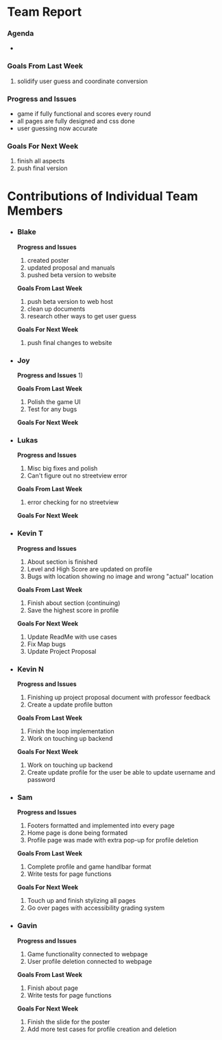 # Team Report
### Agenda
- 

### Goals From Last Week
1. solidify user guess and coordinate conversion
   
### Progress and Issues
- game if fully functional and scores every round
- all pages are fully designed and css done
- user guessing now accurate

### Goals For Next Week
1. finish all aspects
2. push final version

# Contributions of Individual Team Members

- ### Blake
  **Progress and Issues**
  1) created poster
  2) updated proposal and manuals
  3) pushed beta version to website
  
  **Goals From Last Week**
  1) push beta version to web host
  2) clean up documents
  3) research other ways to get user guess
     
  **Goals For Next Week**
  1) push final changes to website


- ### Joy
  **Progress and Issues**
  1)
  
  **Goals From Last Week**
  1) Polish the game UI
  2) Test for any bugs 

     
  **Goals For Next Week**

- ### Lukas
  **Progress and Issues**
  1) Misc big fixes and polish
  2) Can't figure out no streetview error
  
  **Goals From Last Week**
  1) error checking for no streetview
   
  **Goals For Next Week**


- ### Kevin T
  **Progress and Issues**
  1) About section is finished
  2) Level and High Score are updated on profile
  3) Bugs with location showing no image and wrong "actual" location

  **Goals From Last Week**
  1) Finish about section (continuing)
  2) Save the highest score in profile

  **Goals For Next Week**
  1) Update ReadMe with use cases 
  2) Fix Map bugs
  3) Update Project Proposal


- ### Kevin N
  **Progress and Issues**
  1) Finishing up project proposal document with professor feedback
  2) Create a update profile button
  
  **Goals From Last Week**
  1) Finish the loop implementation
  2) Work on touching up backend
  
  **Goals For Next Week**
  1) Work on touching up backend
  2) Create update profile for the user be able to update username and password

- ### Sam
  **Progress and Issues**
  1) Footers formatted and implemented into every page
  2) Home page is done being formated
  3) Profile page was made with extra pop-up for profile deletion
  
  **Goals From Last Week**
  1) Complete profile and game handlbar format
  2) Write tests for page functions
     
  **Goals For Next Week**
  1) Touch up and finish stylizing all pages
  2) Go over pages with accessibility grading system

- ### Gavin
  **Progress and Issues**
  1) Game functionality connected to webpage
  2) User profile deletion connected to webpage
  
  **Goals From Last Week**
  1) Finish about page
  2) Write tests for page functions
     
  **Goals For Next Week**
  1) Finish the slide for the poster
  2) Add more test cases for profile creation and deletion


